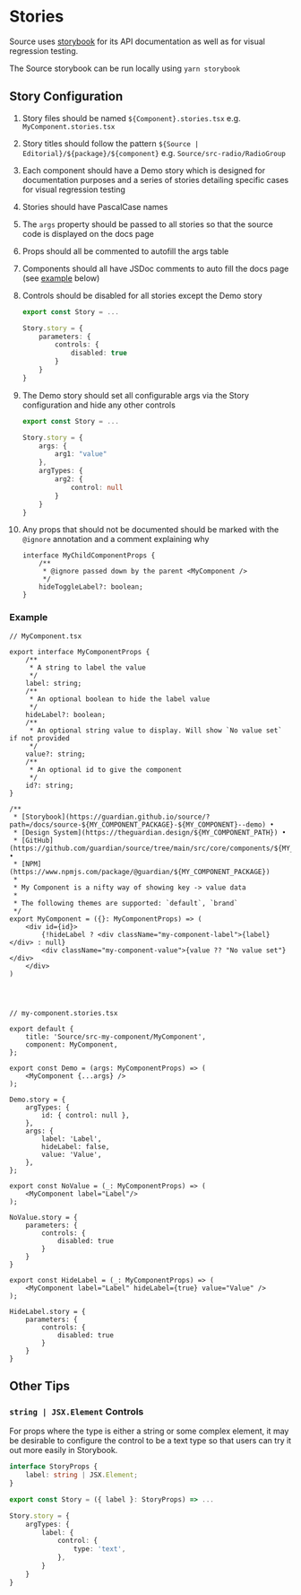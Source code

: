 # Stories

Source uses [storybook](https://storybook.js.org/) for its API documentation as well as for visual regression testing.

The Source storybook can be run locally using `yarn storybook`

## Story Configuration

1. Story files should be named `${Component}.stories.tsx` e.g. `MyComponent.stories.tsx`
1. Story titles should follow the pattern `${Source | Editorial}/${package}/${component}` e.g. `Source/src-radio/RadioGroup`
1. Each component should have a Demo story which is designed for documentation purposes and a series of stories detailing specific cases for visual regression testing
1. Stories should have PascalCase names
1. The `args` property should be passed to all stories so that the source code is displayed on the docs page
1. Props should all be commented to autofill the args table
1. Components should all have JSDoc comments to auto fill the docs page (see [example](#example) below)
1. Controls should be disabled for all stories except the Demo story

    ```ts
    export const Story = ...

    Story.story = {
        parameters: {
            controls: {
                disabled: true
            }
        }
    }
    ```

1. The Demo story should set all configurable args via the Story configuration and hide any other controls

    ```ts
    export const Story = ...

    Story.story = {
        args: {
            arg1: "value"
        },
        argTypes: {
            arg2: {
                control: null
            }
        }
    }
    ```

1. Any props that should not be documented should be marked with the `@ignore` annotation and a comment explaining why

    ```tsx
    interface MyChildComponentProps {
        /**
         * @ignore passed down by the parent <MyComponent />
         */
        hideToggleLabel?: boolean;
    }
    ```

### Example

```tsx
// MyComponent.tsx

export interface MyComponentProps {
    /**
     * A string to label the value
     */
    label: string;
    /**
     * An optional boolean to hide the label value
     */
    hideLabel?: boolean;
    /**
     * An optional string value to display. Will show `No value set` if not provided
     */
    value?: string;
    /**
     * An optional id to give the component
     */
    id?: string;
}

/**
 * [Storybook](https://guardian.github.io/source/?path=/docs/source-${MY_COMPONENT_PACKAGE}-${MY_COMPONENT}--demo) •
 * [Design System](https://theguardian.design/${MY_COMPONENT_PATH}) •
 * [GitHub](https://github.com/guardian/source/tree/main/src/core/components/${MY_COMPONENT}) •
 * [NPM](https://www.npmjs.com/package/@guardian/${MY_COMPONENT_PACKAGE})
 *
 * My Component is a nifty way of showing key -> value data
 *
 * The following themes are supported: `default`, `brand`
 */
export MyComponent = ({}: MyComponentProps) => (
    <div id={id}>
        {!hideLabel ? <div className="my-component-label">{label}</div> : null}
        <div className="my-component-value">{value ?? "No value set"}</div>
    </div>
)




// my-component.stories.tsx

export default {
	title: 'Source/src-my-component/MyComponent',
	component: MyComponent,
};

export const Demo = (args: MyComponentProps) => (
	<MyComponent {...args} />
);

Demo.story = {
	argTypes: {
		id: { control: null },
	},
	args: {
		label: 'Label',
		hideLabel: false,
		value: 'Value',
	},
};

export const NoValue = (_: MyComponentProps) => (
	<MyComponent label="Label"/>
);

NoValue.story = {
    parameters: {
        controls: {
            disabled: true
        }
    }
}

export const HideLabel = (_: MyComponentProps) => (
	<MyComponent label="Label" hideLabel={true} value="Value" />
);

HideLabel.story = {
    parameters: {
        controls: {
            disabled: true
        }
    }
}
```

## Other Tips

### `string | JSX.Element` Controls

For props where the type is either a string or some complex element, it may be desirable to configure the control to be a text type so that users can try it out more easily in Storybook.

```ts
interface StoryProps {
    label: string | JSX.Element;
}

export const Story = ({ label }: StoryProps) => ...

Story.story = {
	argTypes: {
		label: {
			control: {
				type: 'text',
			},
		}
    }
}
```
